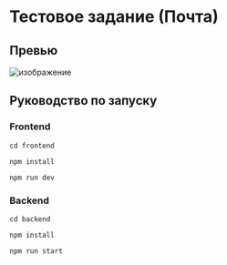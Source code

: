 # Тестовое задание (Почта)
## Превью
![изображение](https://github.com/user-attachments/assets/f7d6f84a-fc22-46cb-957a-92c3c8af2509)
## Руководство по запуску
### Frontend
```
cd frontend
```
```
npm install
```
```
npm run dev
```
### Backend
```
cd backend
```
```
npm install
```
```
npm run start
```
